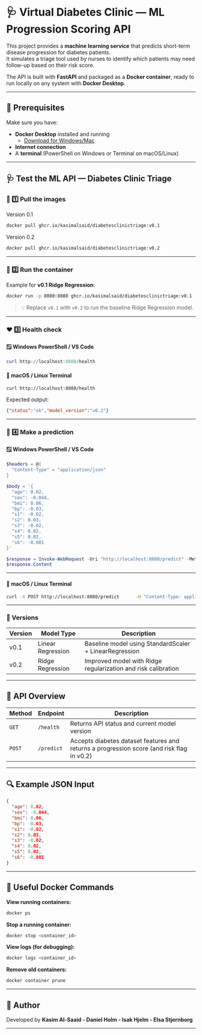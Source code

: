 # 🩺 Virtual Diabetes Clinic — ML Progression Scoring API

This project provides a **machine learning service** that predicts short-term disease progression for diabetes patients.  
It simulates a triage tool used by nurses to identify which patients may need follow-up based on their risk score.

The API is built with **FastAPI** and packaged as a **Docker container**, ready to run locally on any system with **Docker Desktop**.

---

## 🧰 Prerequisites
Make sure you have:
- **Docker Desktop** installed and running  
  - [Download for Windows/Mac](https://www.docker.com/products/docker-desktop/)
- **Internet connection**
- A **terminal** (PowerShell on Windows or Terminal on macOS/Linux)

---

## 🩺 Test the ML API — Diabetes Clinic Triage

### 🧩 1️⃣ Pull the images
Version 0.1
```bash
docker pull ghcr.io/kasimalsaid/diabetesclinictriage:v0.1
```
Version 0.2
```bash
docker pull ghcr.io/kasimalsaid/diabetesclinictriage:v0.2
```
---

### 🚀 2️⃣ Run the container
Example for **v0.1 Ridge Regression**:
```bash
docker run -p 8080:8080 ghcr.io/kasimalsaid/diabetesclinictriage:v0.1
```

> 💡 Replace `v0.1` with `v0.2` to run the baseline Ridge Regression model.

---

### ❤️ 3️⃣ Health check

#### 🪟 **Windows PowerShell / VS Code**
```powershell
curl http://localhost:8080/health
```

#### 🍎 **macOS / Linux Terminal**
```bash
curl http://localhost:8080/health
```

Expected output:
```json
{"status":"ok","model_version":"v0.2"}
```

---

### 🧠 4️⃣ Make a prediction

#### 🪟 **Windows PowerShell / VS Code**
```powershell
$headers = @{
  "Content-Type" = "application/json"
}

$body = '{
  "age": 0.02,
  "sex": -0.044,
  "bmi": 0.06,
  "bp": -0.03,
  "s1": -0.02,
  "s2": 0.03,
  "s3": -0.02,
  "s4": 0.02,
  "s5": 0.02,
  "s6": -0.001
}'

$response = Invoke-WebRequest -Uri "http://localhost:8080/predict" -Method POST -Headers $headers -Body $body
$response.Content
```

---

#### 🍎 **macOS / Linux Terminal**
```bash
curl -X POST http://localhost:8080/predict      -H "Content-Type: application/json"      -d '{"age":0.02,"sex":-0.044,"bmi":0.06,"bp":-0.03,"s1":-0.02,"s2":0.03,"s3":-0.02,"s4":0.02,"s5":0.02,"s6":-0.001}'
```

---

### 🔁 Versions
| Version | Model Type | Description |
|----------|-------------|-------------|
| v0.1 | Linear Regression | Baseline model using StandardScaler + LinearRegression |
| v0.2 | Ridge Regression | Improved model with Ridge regularization and risk calibration |

---

## 🧠 API Overview

| Method | Endpoint | Description |
|--------|-----------|--------------|
| `GET` | `/health` | Returns API status and current model version |
| `POST` | `/predict` | Accepts diabetes dataset features and returns a progression score (and risk flag in v0.2) |

---

## 🔍 Example JSON Input
```json
{
  "age": 0.02,
  "sex": -0.044,
  "bmi": 0.06,
  "bp": -0.03,
  "s1": -0.02,
  "s2": 0.03,
  "s3": -0.02,
  "s4": 0.02,
  "s5": 0.02,
  "s6": -0.001
}
```

---

## 🐳 Useful Docker Commands

**View running containers:**
```bash
docker ps
```

**Stop a running container:**
```bash
docker stop <container_id>
```

**View logs (for debugging):**
```bash
docker logs <container_id>
```

**Remove old containers:**
```bash
docker container prune
```

---

## 👥 Author
Developed by **Kasim Al-Saaid - Daniel Holm - Isak Hjelm - Elsa Stjernborg** 

---
